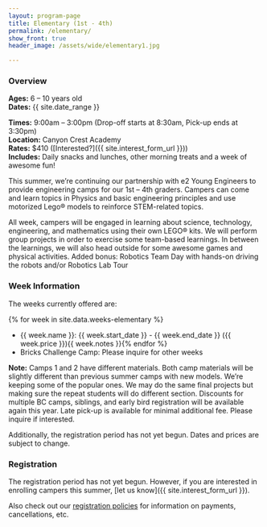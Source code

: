 ```yaml
---
layout: program-page
title: Elementary (1st - 4th)
permalink: /elementary/
show_front: true
header_image: /assets/wide/elementary1.jpg

---
```


### Overview
**Ages:** 6 – 10 years old  
**Dates:** {{ site.date_range }}

**Times:** 9:00am – 3:00pm (Drop-off starts at 8:30am, Pick-up ends at 3:30pm)  
**Location:** Canyon Crest Academy  
**Rates:** $410 ([Interested?]({{ site.interest_form_url }}))  
**Includes:** Daily snacks and lunches, other morning treats and a week of awesome fun!

This summer, we’re continuing our partnership with e2 Young Engineers to provide engineering camps for our 1st – 4th graders. Campers can come and learn topics in Physics and basic engineering principles and use motorized Lego® models to reinforce STEM-related topics.  

All week, campers will be engaged in learning about science, technology, engineering, and mathematics using their own LEGO® kits. We will perform group projects in order to exercise some team-based learnings.  In between the learnings, we will also head outside for some awesome games and physical activities.  Added bonus: Robotics Team Day with hands-on driving the robots and/or Robotics Lab Tour   
  
### Week Information
The weeks currently offered are:

{% for week in site.data.weeks-elementary %}
- {{ week.name }}: {{ week.start_date }} - {{ week.end_date }} ({{ week.price }}){{ week.notes }}{% endfor %}
- Bricks Challenge Camp: Please inquire for other weeks

**Note:** Camps 1 and 2 have different materials. Both camp materials will be slightly different than previous summer camps with new models.  We’re keeping some of the popular ones.  We may do the same final projects but making sure the repeat students will do different section.  Discounts for multiple BC camps, siblings, and early bird registration will be available again this year.  Late pick-up is available for minimal additional fee. Please inquire if interested.

Additionally, the registration period has not yet begun. Dates and prices are subject to change.

### Registration
The registration period has not yet begun. However, if you are interested in enrolling campers this summer, [let us know]({{ site.interest_form_url }}).

Also check out our [registration policies](/camp/about/registration) for information on payments, cancellations, etc.
